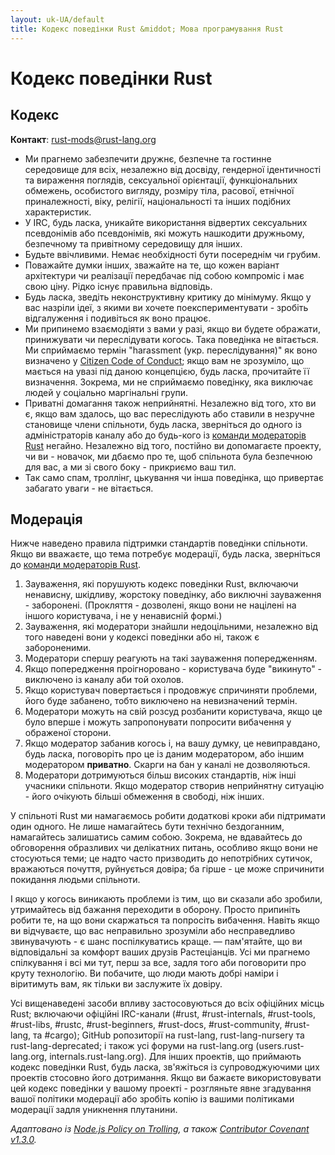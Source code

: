 ```yaml
---
layout: uk-UA/default
title: Кодекс поведінки Rust &middot; Мова програмування Rust
---
```


# Кодекс поведінки Rust

## Кодекс

**Контакт**: [rust-mods@rust-lang.org](mailto:rust-mods@rust-lang.org)

* Ми прагнемо забезпечити дружнє, безпечне та гостинне середовище для всіх, 
  незалежно від досвіду, гендерної ідентичності та вираження поглядів, сексуальної орієнтації, 
  функціональних обмежень, особистого вигляду, розміру тіла, расової, етнічної приналежності, віку,
  релігії, національності та інших подібних характеристик.
* У IRC, будь ласка, уникайте використання відвертих сексуальних псевдонімів або псевдонімів,
  які можуть нашкодити дружньому, безпечному та привітному середовищу для інших.
* Будьте ввічливими. Немає необхідності бути посереднім чи грубим.
* Поважайте думки інших, зважайте на те, що кожен варіант архітектури чи реалізації
  передбачає під собою компроміс і має свою ціну. Рідко існує правильна відповідь.
* Будь ласка, зведіть неконструктивну критику до мінімуму. Якщо у вас назріли ідеї, з якими ви
  хочете поекспериментувати - зробіть відгалуження і подивіться як воно працює.
* Ми припинемо взаємодіяти з вами у разі, якщо ви будете ображати, принижувати чи переслідувати когось. 
  Така поведінка не вітається. Ми сприймаємо термін "harassment (укр. переслідування)" як воно визначено у <a href="http://citizencodeofconduct.org/">Citizen Code of Conduct</a>;
  якщо вам не зрозуміло, що мається на увазі під даною концепцією, будь ласка, прочитайте її визначення.
  Зокрема, ми не сприймаємо поведінку, яка виключає людей у соціально маргінальні групи.
* Приватні домагання також неприйнятні. Незалежно від того, хто ви є, якщо вам здалось, що вас
  переслідують або ставили в незручне становище члени спільноти, будь ласка, зверніться до одного
  із адміністраторів каналу або до будь-кого із [команди модераторів Rust][mod_team] негайно. Незалежно
  від того, постійно ви допомагаєте проекту, чи ви - новачок, ми дбаємо про те, щоб спільнота була
  безпечною для вас, а ми зі свого боку - прикриємо ваш тил.
* Так само спам, троллінг, цькування чи інша поведінка, що привертає забагато уваги - не вітається.

## Модерація


Нижче наведено правила підтримки стандартів поведінки спільноти.
Якщо ви вважаєте, що тема потребує модерації, будь ласка, зверніться до [команди модераторів Rust][mod_team].

1. Зауваження, які порушують кодекс поведінки Rust, включаючи ненависну, шкідливу, жорстоку поведінку,
   або виключні зауваження - заборонені. (Прокляття - дозволені, якщо вони не націлені на іншого користувача,
   і не у ненависній формі.)
2. Зауваження, які модератори знайшли недоцільними, незалежно від того наведені вони у кодексі поведінки або ні,
   також є забороненими.
3. Модератори спершу реагують на такі зауваження попередженням.
4. Якщо попередження проігноровано - користувача буде "викинуто" - виключено із каналу
   аби той охолов.
5. Якщо користувач повертається і продовжує спричиняти проблеми, його буде забанено, 
   тобто виключено на невизначений термін.
6. Модератори можуть на свій розсуд розбанити користувача, якщо це було вперше і можуть запропонувати
   попросити вибачення у ображеної сторони.
7. Якщо модератор забанив когось і, на вашу думку, це невиправдано, будь ласка, поговоріть про це із даним модератором,
   або іншим модератором **приватно**. Скарги на бан у каналі не дозволяються.
8. Модератори дотримуються більш високих стандартів, ніж інші учасники спільноти. Якщо модератор створив неприйнятну
   ситуацію - його очікують більші обмеження в свободі, ніж інших.

У спільноті Rust ми намагаємось робити додаткові кроки аби підтримати один одного. 
Не лише намагайтесь бути технічно бездоганним, намагайтесь залишатись самим собою. Зокрема, 
не вдавайтесь до обговорення образливих чи делікатних питань, особливо якщо вони не стосуються теми; 
це надто часто призводить до непотрібних сутичок, вражаються почуття, руйнується довіра; ба гірше - це
може спричинити покидання людьми спільноти.

І якщо у когось виникають проблеми із тим, що ви сказали або зробили, утримайтесь від бажання переходити
в оборону. Просто припиніть робити те,  на що вони скаржаться та попросіть вибачення. Навіть якщо ви відчуваєте, що
вас неправильно зрозуміли або несправедливо звинувачують - є шанс поспілкуватись краще. — 
пам'ятайте, що ви відповідальні за комфорт ваших друзів Растеціанців. 
Усі ми прагнемо спілкування і всі ми тут, перш за все, задля того аби поговорити про круту технологію.
Ви побачите, що люди мають добрі наміри і віритимуть вам, як тільки ви заслужите їх довіру.

Усі вищенаведені засоби впливу застосовуються до всіх офіційних місць Rust; 
включаючи офіційні IRC-канали (#rust, #rust-internals, #rust-tools, #rust-libs, #rustc, #rust-beginners, #rust-docs, #rust-community, #rust-lang, та #cargo); 
GitHub ропозиторії на rust-lang, rust-lang-nursery та rust-lang-deprecated; 
і також усі форуми на rust-lang.org (users.rust-lang.org, internals.rust-lang.org). 
Для інших проектів, що приймають кодекс поведінки Rust, будь ласка, зв'яжіться із супроводжуючими
цих проектів стосовно його дотримання. Якщо ви бажаєте використовувати цей кодекс поведінки у вашому проекті -
розгляньте явне згадування вашої політики модерації або зробіть копію із вашими політиками модерації задля
уникнення плутанини.

*Адаптовано із [Node.js Policy on Trolling](http://blog.izs.me/post/30036893703/policy-on-trolling), а також [Contributor Covenant v1.3.0](https://www.contributor-covenant.org/version/1/3/0/).*

[mod_team]: /team.html#Moderation-team
